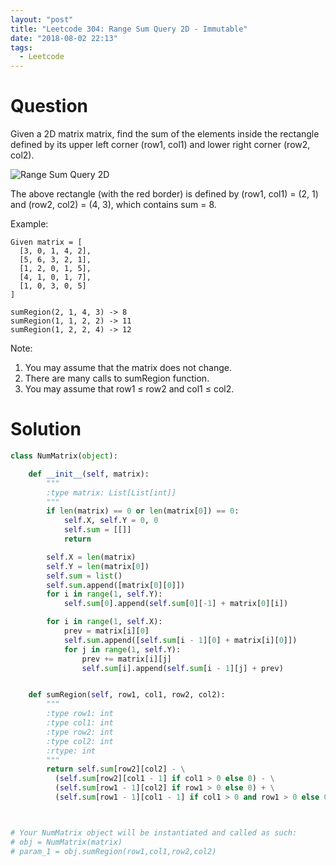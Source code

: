 ```yaml
---
layout: "post"
title: "Leetcode 304: Range Sum Query 2D - Immutable"
date: "2018-08-02 22:13"
tags:
  - Leetcode
---
```


# Question
Given a 2D matrix matrix, find the sum of the elements inside the rectangle defined by its upper left corner (row1, col1) and lower right corner (row2, col2).

![Range Sum Query 2D](https://leetcode.com/static/images/courses/range_sum_query_2d.png)

The above rectangle (with the red border) is defined by (row1, col1) = (2, 1) and (row2, col2) = (4, 3), which contains sum = 8.

Example:

```
Given matrix = [
  [3, 0, 1, 4, 2],
  [5, 6, 3, 2, 1],
  [1, 2, 0, 1, 5],
  [4, 1, 0, 1, 7],
  [1, 0, 3, 0, 5]
]

sumRegion(2, 1, 4, 3) -> 8
sumRegion(1, 1, 2, 2) -> 11
sumRegion(1, 2, 2, 4) -> 12
```

Note:
1. You may assume that the matrix does not change.
1. There are many calls to sumRegion function.
1. You may assume that row1 ≤ row2 and col1 ≤ col2.

# Solution
```python
class NumMatrix(object):

    def __init__(self, matrix):
        """
        :type matrix: List[List[int]]
        """
        if len(matrix) == 0 or len(matrix[0]) == 0:
            self.X, self.Y = 0, 0
            self.sum = [[]]
            return

        self.X = len(matrix)
        self.Y = len(matrix[0])
        self.sum = list()
        self.sum.append([matrix[0][0]])
        for i in range(1, self.Y):
            self.sum[0].append(self.sum[0][-1] + matrix[0][i])

        for i in range(1, self.X):
            prev = matrix[i][0]
            self.sum.append([self.sum[i - 1][0] + matrix[i][0]])
            for j in range(1, self.Y):
                prev += matrix[i][j]
                self.sum[i].append(self.sum[i - 1][j] + prev)


    def sumRegion(self, row1, col1, row2, col2):
        """
        :type row1: int
        :type col1: int
        :type row2: int
        :type col2: int
        :rtype: int
        """
        return self.sum[row2][col2] - \
          (self.sum[row2][col1 - 1] if col1 > 0 else 0) - \
          (self.sum[row1 - 1][col2] if row1 > 0 else 0) + \
          (self.sum[row1 - 1][col1 - 1] if col1 > 0 and row1 > 0 else 0)



# Your NumMatrix object will be instantiated and called as such:
# obj = NumMatrix(matrix)
# param_1 = obj.sumRegion(row1,col1,row2,col2)
```
